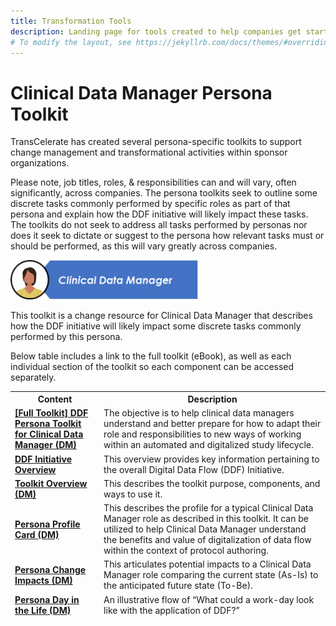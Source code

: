 ```yaml
---
title: Transformation Tools
description: Landing page for tools created to help companies get started with DDF and providing change management support
# To modify the layout, see https://jekyllrb.com/docs/themes/#overriding-theme-defaults
---
```

# Clinical Data Manager Persona Toolkit
TransCelerate has created several persona-specific toolkits to support change management and transformational activities within sponsor organizations. 

Please note, job titles, roles, & responsibilities can and will vary, often significantly, across companies.  The persona toolkits seek to outline some discrete tasks commonly performed by specific roles as part of that persona and explain how the DDF initiative will likely impact these tasks.  The toolkits do not seek to address all tasks performed by personas nor does it seek to dictate or suggest to the persona how relevant tasks must or should be performed, as this will vary greatly across companies. 
<p></p>

<img src="media\images\Clinical Data Manager - Header.png" width=300>

<p></p>
This toolkit is a change resource for Clinical Data Manager that describes how the DDF initiative will likely impact some discrete tasks commonly performed by this persona.

Below table includes a link to the full toolkit (eBook), as well as each individual section of the toolkit so each component can be accessed separately. 
 

<table>
 <thead>
  <tr>
   <th>Content</th>
   <th>Description</th>
  </tr>
  <tr>
   <td><strong><a target="_blank" href="https://www.transceleratebiopharmainc.com/wp-content/uploads/2023/07/Clinical-Data-Manager-Persona-Toolkit_eBook.pdf">[Full Toolkit] DDF Persona Toolkit for Clinical Data Manager (DM)</a></strong></td>
   <td>The objective is to help clinical data managers understand and better prepare for how to adapt their role and responsibilities to new ways of working within an automated and digitalized study lifecycle.</td>
  </tr>
  <tr>
   <td><strong><a target="_blank" href="https://www.transceleratebiopharmainc.com/wp-content/uploads/2023/07/DDF-Overview_FINAL.pdf">DDF Initiative Overview</a></strong></td>
   <td>This overview provides key information pertaining to the overall Digital Data Flow (DDF) Initiative.</td>
  </tr>
  <tr>
   <td><strong><a target="_blank" href="https://www.transceleratebiopharmainc.com/wp-content/uploads/2023/07/Clinical-Data-Manager-Persona-Toolkit-Overview_FINAL.pdf">Toolkit Overview (DM)</a></strong></td>
   <td>This describes the toolkit purpose, components, and ways to use it.</td>
  </tr>
  <tr>
   <td><strong><a target="_blank" href="https://www.transceleratebiopharmainc.com/wp-content/uploads/2023/07/Clinical-Data-Manager-Persona-Profile-Card_FINAL.pdf">Persona Profile Card (DM)</a></strong></td>
   <td>This describes the profile for a typical Clinical Data Manager role as described in this toolkit. It can be utilized to help Clinical Data Manager understand the benefits and value of digitalization of data flow within the context of protocol authoring.</td>
  </tr>
  <tr>
   <td><strong><a target="_blank" href="https://www.transceleratebiopharmainc.com/wp-content/uploads/2023/07/Clinical-Data-Manager-Persona-Change-Impact_FINAL.pdf">Persona Change Impacts (DM)</a></strong></td>
   <td>This articulates potential impacts to a Clinical Data Manager role comparing the current state (As-Is) to the anticipated future state (To-Be).</td>
  </tr>
  <tr>
   <td><strong><a target="_blank" href="https://www.transceleratebiopharmainc.com/wp-content/uploads/2023/07/Clinical-Data-Manager-Persona-Day-in-the-Life_FINAL.pdf">Persona Day in the Life (DM)</a></strong></td>
   <td>An illustrative flow of “What could a work-day look like with the application of DDF?”</td>
  </tr>
 </thead>
</table>
<p></p>
